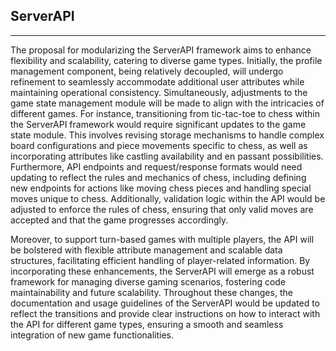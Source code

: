 ## ServerAPI   

---
The proposal for modularizing the ServerAPI framework aims to enhance flexibility and scalability, catering to diverse game types. Initially, the profile management component, being relatively decoupled, will undergo refinement to seamlessly accommodate additional user attributes while maintaining operational consistency. Simultaneously, adjustments to the game state management module will be made to align with the intricacies of different games. For instance, transitioning from tic-tac-toe to chess within the ServerAPI framework would require significant updates to the game state module. This involves revising storage mechanisms to handle complex board configurations and piece movements specific to chess, as well as incorporating attributes like castling availability and en passant possibilities. Furthermore, API endpoints and request/response formats would need updating to reflect the rules and mechanics of chess, including defining new endpoints for actions like moving chess pieces and handling special moves unique to chess. Additionally, validation logic within the API would be adjusted to enforce the rules of chess, ensuring that only valid moves are accepted and that the game progresses accordingly.

Moreover, to support turn-based games with multiple players, the API will be bolstered with flexible attribute management and scalable data structures, facilitating efficient handling of player-related information. By incorporating these enhancements, the ServerAPI will emerge as a robust framework for managing diverse gaming scenarios, fostering code maintainability and future scalability. Throughout these changes, the documentation and usage guidelines of the ServerAPI would be updated to reflect the transitions and provide clear instructions on how to interact with the API for different game types, ensuring a smooth and seamless integration of new game functionalities.  


